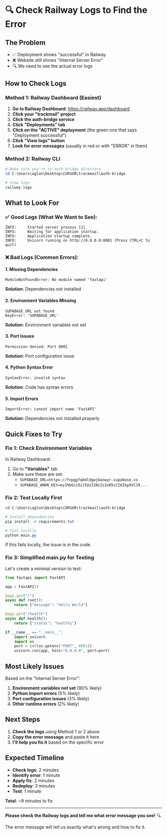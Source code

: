# 🔍 Check Railway Logs to Find the Error

## The Problem
- ✅ Deployment shows "successful" in Railway
- ❌ Website still shows "Internal Server Error"
- 🔍 We need to see the actual error logs

## How to Check Logs

### Method 1: Railway Dashboard (Easiest)

1. **Go to Railway Dashboard**: https://railway.app/dashboard
2. **Click your "trackmail" project**
3. **Click the auth-bridge service**
4. **Click "Deployments" tab**
5. **Click on the "ACTIVE" deployment** (the green one that says "Deployment successful")
6. **Click "View logs" button**
7. **Look for error messages** (usually in red or with "ERROR" in them)

### Method 2: Railway CLI

```powershell
# Make sure you're in auth-bridge directory
cd C:\Users\aglon\Desktop\CURSOR\trackmail\auth-bridge

# View logs
railway logs
```

## What to Look For

### ✅ Good Logs (What We Want to See):
```
INFO:     Started server process [1]
INFO:     Waiting for application startup.
INFO:     Application startup complete.
INFO:     Uvicorn running on http://0.0.0.0:8001 (Press CTRL+C to quit)
```

### ❌ Bad Logs (Common Errors):

#### 1. Missing Dependencies
```
ModuleNotFoundError: No module named 'fastapi'
```
**Solution**: Dependencies not installed

#### 2. Environment Variables Missing
```
SUPABASE_URL not found
KeyError: 'SUPABASE_URL'
```
**Solution**: Environment variables not set

#### 3. Port Issues
```
Permission denied: Port 8001
```
**Solution**: Port configuration issue

#### 4. Python Syntax Error
```
SyntaxError: invalid syntax
```
**Solution**: Code has syntax errors

#### 5. Import Errors
```
ImportError: cannot import name 'FastAPI'
```
**Solution**: Dependencies not installed properly

## Quick Fixes to Try

### Fix 1: Check Environment Variables

In Railway Dashboard:
1. Go to **"Variables"** tab
2. Make sure these are set:
   - `SUPABASE_URL=https://fvpggfqkmldgwjbanwyr.supabase.co`
   - `SUPABASE_ANON_KEY=eyJhbGciOiJIUzI1NiIsInR5cCI6IkpXVCJ9...`

### Fix 2: Test Locally First

```powershell
cd C:\Users\aglon\Desktop\CURSOR\trackmail\auth-bridge

# Install dependencies
pip install -r requirements.txt

# Test locally
python main.py
```

If this fails locally, the issue is in the code.

### Fix 3: Simplified main.py for Testing

Let's create a minimal version to test:

```python
from fastapi import FastAPI

app = FastAPI()

@app.get("/")
async def root():
    return {"message": "Hello World"}

@app.get("/health")
async def health():
    return {"status": "healthy"}

if __name__ == "__main__":
    import uvicorn
    import os
    port = int(os.getenv("PORT", 8001))
    uvicorn.run(app, host="0.0.0.0", port=port)
```

## Most Likely Issues

Based on the "Internal Server Error":

1. **Environment variables not set** (90% likely)
2. **Python import errors** (5% likely)
3. **Port configuration issues** (3% likely)
4. **Other runtime errors** (2% likely)

## Next Steps

1. **Check the logs** using Method 1 or 2 above
2. **Copy the error message** and paste it here
3. **I'll help you fix it** based on the specific error

## Expected Timeline

- **Check logs**: 2 minutes
- **Identify error**: 1 minute
- **Apply fix**: 2 minutes
- **Redeploy**: 3 minutes
- **Test**: 1 minute

**Total**: ~9 minutes to fix

---

**Please check the Railway logs and tell me what error message you see!** 🔍

The error message will tell us exactly what's wrong and how to fix it.
